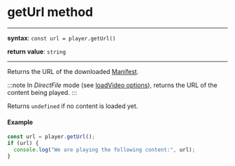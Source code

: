 # getUrl method

---

**syntax**: `const url = player.getUrl()`

**return value**: `string`

---

Returns the URL of the downloaded [Manifest](../../glossary.md#manifest).

:::note
In _DirectFile_ mode (see [loadVideo
options](../Basic_Methods/loadVideo.md#transport)), returns the URL of the content
being played.
:::

Returns `undefined` if no content is loaded yet.

#### Example

```js
const url = player.getUrl();
if (url) {
  console.log("We are playing the following content:", url);
}
```
